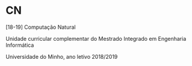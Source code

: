 # CN
[18-19] Computação Natural

Unidade curricular complementar do Mestrado Integrado em Engenharia Informática

Universidade do Minho, ano letivo 2018/2019
